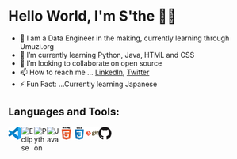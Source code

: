 # Hello World, I'm S'the 👋🏾

- 🔭 I am a Data Engineer in the making, currently learning through Umuzi.org
- 🌱 I’m currently learning Python, Java, HTML and CSS
- 💞️ I’m looking to collaborate on open source
- 📫 How to reach me ... [LinkedIn](https://www.linkedin.com/in/sithembisomdhluli/ 'LinkedIn'), [Twitter](https://twitter.com/shotrightdriver 'Twitter')
- ⚡ Fun Fact: ...Currently learning Japanese

## Languages and Tools:
<img align="left" alt="Visual Studio Code" width="26px" src="https://raw.githubusercontent.com/github/explore/80688e429a7d4ef2fca1e82350fe8e3517d3494d/topics/visual-studio-code/visual-studio-code.png" />
<img align="left" alt="Eclipse" width="26px" src="https://cdn.freebiesupply.com/logos/thumbs/2x/eclipse-11-logo.png" />
<img align="left" alt="Python" width="26px" src="https://www.freepngimg.com/download/android/72537-icons-python-programming-computer-social-tutorial.png" />
<img align="left" alt="Java" width="26px" src="https://www.minecraftkrant.nl/media/166/java-logo.png" />
<img align="left" alt="HTML5" width="26px" src="https://raw.githubusercontent.com/github/explore/80688e429a7d4ef2fca1e82350fe8e3517d3494d/topics/html/html.png" />
<img align="left" alt="CSS3" width="26px" src="https://raw.githubusercontent.com/github/explore/80688e429a7d4ef2fca1e82350fe8e3517d3494d/topics/css/css.png" />
<img align="left" alt="Git" width="26px" src="https://raw.githubusercontent.com/github/explore/80688e429a7d4ef2fca1e82350fe8e3517d3494d/topics/git/git.png" />
<img align="left" alt="GitHub" width="26px" src="https://raw.githubusercontent.com/github/explore/78df643247d429f6cc873026c0622819ad797942/topics/github/github.png" />

